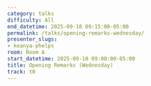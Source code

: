```yaml
---
category: talks
difficulty: All
end_datetime: 2025-09-10 09:15:00-05:00
permalink: /talks/opening-remarks-wednesday/
presenter_slugs:
- keanya-phelps
room: Room A
start_datetime: 2025-09-10 09:00:00-05:00
title: Opening Remarks (Wednesday)
track: t0
---
```

